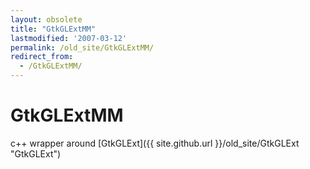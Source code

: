 ```yaml
---
layout: obsolete
title: "GtkGLExtMM"
lastmodified: '2007-03-12'
permalink: /old_site/GtkGLExtMM/
redirect_from:
  - /GtkGLExtMM/
---
```


GtkGLExtMM
==========

c++ wrapper around [GtkGLExt]({{ site.github.url }}/old_site/GtkGLExt "GtkGLExt")


